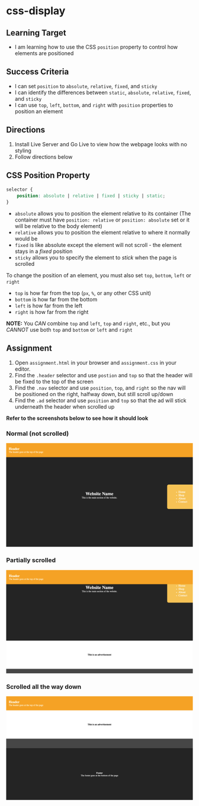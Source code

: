 # css-display

## Learning Target
- I am learning how to use the CSS ```position``` property to control how elements are positioned

## Success Criteria
- I can set ```position``` to ```absolute```, ```relative```, ```fixed```, and ```sticky```
- I can identify the differences between ```static```, ```absolute```, ```relative```, ```fixed```, and ```sticky```
- I can use ```top```, ```left```, ```bottom```, and ```right``` with ```position``` properties to position an element


## Directions
1. Install Live Server and Go Live to view how the webpage looks with no styling
2. Follow directions below

## CSS Position Property
```css
selector {
    position: absolute | relative | fixed | sticky | static;
}
```
- ```absolute``` allows you to position the element relative to its container (The container must have ```position: relative``` or ```position: absolute``` set or it will be relative to the body element)
- ```relative``` allows you to position the element relative to where it normally would be
- ```fixed``` is like absolute except the element will not scroll - the element stays in a *fixed* position
- ```sticky``` allows you to specify the element to *stick* when the page is scrolled

To change the position of an element, you must also set ```top```, ```bottom```, ```left``` or ```right```
- ```top``` is how far from the top (```px```, ```%```, or any other CSS unit)
- ```bottom``` is how far from the bottom
- ```left``` is how far from the left
- ```right``` is how far from the right

**NOTE:** You *CAN* combine ```top``` and ```left```, ```top``` and ```right```, etc., but you *CANNOT* use both ```top``` and ```bottom``` or ```left``` and ```right```

## Assignment
1. Open ```assignment.html``` in your browser and ```assignment.css``` in your editor.
2. Find the ```.header``` selector and use ```postion``` and ```top``` so that the header will be fixed to the top of the screen
3. Find the ```.nav``` selector and use ```position```, ```top```, and ```right``` so the nav will be positioned on the right, halfway down, but still scroll up/down
4. Find the ```.ad``` selector and use ```position``` and ```top``` so that the ad will stick underneath the header when scrolled up

**Refer to the screenshots below to see how it should look**

### Normal (not scrolled)
![](assets/screenshot1.png)

### Partially scrolled
![](assets/screenshot2.png)

### Scrolled all the way down
![](assets/screenshot3.png)
